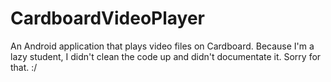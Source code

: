 CardboardVideoPlayer
====================

An Android application that plays video files on Cardboard. Because I'm a lazy student, I didn't clean the code up and didn't documentate it. Sorry for that. :/

